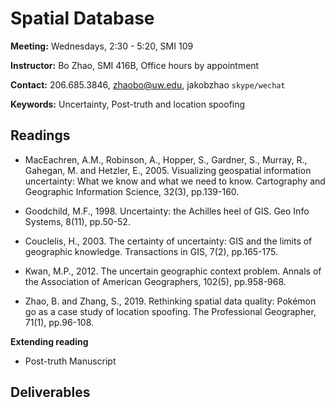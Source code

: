 # Spatial Database

**Meeting:** Wednesdays, 2:30 - 5:20, SMI 109

**Instructor:** Bo Zhao, SMI 416B, Office hours by appointment

**Contact:** 206.685.3846, zhaobo@uw.edu, jakobzhao `skype/wechat`

**Keywords:** Uncertainty, Post-truth and location spoofing

## Readings

* MacEachren, A.M., Robinson, A., Hopper, S., Gardner, S., Murray, R., Gahegan, M. and Hetzler, E., 2005. Visualizing geospatial information uncertainty: What we know and what we need to know. Cartography and Geographic Information Science, 32(3), pp.139-160.

* Goodchild, M.F., 1998. Uncertainty: the Achilles heel of GIS. Geo Info Systems, 8(11), pp.50-52.

* Couclelis, H., 2003. The certainty of uncertainty: GIS and the limits of geographic knowledge. Transactions in GIS, 7(2), pp.165-175.

* Kwan, M.P., 2012. The uncertain geographic context problem. Annals of the Association of American Geographers, 102(5), pp.958-968.

* Zhao, B. and Zhang, S., 2019. Rethinking spatial data quality: Pokémon go as a case study of location spoofing. The Professional Geographer, 71(1), pp.96-108.

**Extending reading**

* Post-truth Manuscript

## Deliverables
